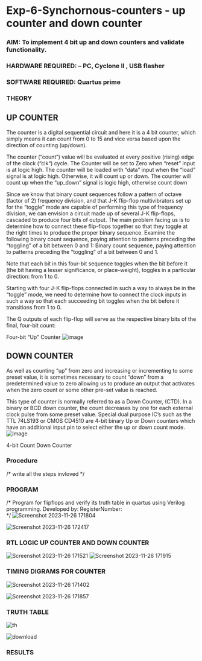 # Exp-6-Synchornous-counters - up counter and down counter 
### AIM: To implement 4 bit up and down counters and validate  functionality.
### HARDWARE REQUIRED:  – PC, Cyclone II , USB flasher
### SOFTWARE REQUIRED:   Quartus prime
### THEORY 

## UP COUNTER 
The counter is a digital sequential circuit and here it is a 4 bit counter, which simply means it can count from 0 to 15 and vice versa based upon the direction of counting (up/down). 

The counter (“count“) value will be evaluated at every positive (rising) edge of the clock (“clk“) cycle.
The Counter will be set to Zero when “reset” input is at logic high.
The counter will be loaded with “data” input when the “load” signal is at logic high. Otherwise, it will count up or down.
The counter will count up when the “up_down” signal is logic high, otherwise count down

Since we know that binary count sequences follow a pattern of octave (factor of 2) frequency division, and that J-K flip-flop multivibrators set up for the “toggle” mode are capable of performing this type of frequency division, we can envision a circuit made up of several J-K flip-flops, cascaded to produce four bits of output.
The main problem facing us is to determine how to connect these flip-flops together so that they toggle at the right times to produce the proper binary sequence.
Examine the following binary count sequence, paying attention to patterns preceding the “toggling” of a bit between 0 and 1:
Binary count sequence, paying attention to patterns preceding the “toggling” of a bit between 0 and 1.

Note that each bit in this four-bit sequence toggles when the bit before it (the bit having a lesser significance, or place-weight), toggles in a particular direction: from 1 to 0.



 
 

Starting with four J-K flip-flops connected in such a way to always be in the “toggle” mode, we need to determine how to connect the clock inputs in such a way so that each succeeding bit toggles when the bit before it transitions from 1 to 0.

The Q outputs of each flip-flop will serve as the respective binary bits of the final, four-bit count:

 
 

Four-bit “Up” Counter
![image](https://user-images.githubusercontent.com/36288975/169644758-b2f4339d-9532-40c5-af40-8f4f8c942e2c.png)



## DOWN COUNTER 

As well as counting “up” from zero and increasing or incrementing to some preset value, it is sometimes necessary to count “down” from a predetermined value to zero allowing us to produce an output that activates when the zero count or some other pre-set value is reached.

This type of counter is normally referred to as a Down Counter, (CTD). In a binary or BCD down counter, the count decreases by one for each external clock pulse from some preset value. Special dual purpose IC’s such as the TTL 74LS193 or CMOS CD4510 are 4-bit binary Up or Down counters which have an additional input pin to select either the up or down count mode.
![image](https://user-images.githubusercontent.com/36288975/169644844-1a14e123-7228-4ed8-81a9-eb937dff4ac8.png)


4-bit Count Down Counter
### Procedure
/* write all the steps invloved */



### PROGRAM 
/*
Program for flipflops  and verify its truth table in quartus using Verilog programming.
Developed by: 
RegisterNumber:  
*/
![Screenshot 2023-11-26 171804](https://github.com/vasanthkumarch/Exp-7-Synchornous-counters-/assets/153185249/ad2c1202-e91d-4d0f-af6c-6878b2ccadc3)


![Screenshot 2023-11-26 172417](https://github.com/vasanthkumarch/Exp-7-Synchornous-counters-/assets/153185249/332a3bb5-e8c4-4dcb-abd2-8781db645dbd)





### RTL LOGIC UP COUNTER AND DOWN COUNTER  


![Screenshot 2023-11-26 171521](https://github.com/vasanthkumarch/Exp-7-Synchornous-counters-/assets/153185249/c885b1bd-f777-494c-ae38-cb099c6a1b85)
![Screenshot 2023-11-26 171915](https://github.com/vasanthkumarch/Exp-7-Synchornous-counters-/assets/153185249/c1289380-b5e4-4f46-8b38-5abebec51df4)







### TIMING DIGRAMS FOR COUNTER  

![Screenshot 2023-11-26 171402](https://github.com/vasanthkumarch/Exp-7-Synchornous-counters-/assets/153185249/df6dfc35-ea76-41e0-8acd-6f743de09435)

![Screenshot 2023-11-26 171857](https://github.com/vasanthkumarch/Exp-7-Synchornous-counters-/assets/153185249/3ab1aeb3-deb3-4ca7-bd1f-a5ff904e4ef4)



### TRUTH TABLE 

![th](https://github.com/vasanthkumarch/Exp-7-Synchornous-counters-/assets/153185249/8133a680-43b8-4460-a9df-ad9cc384228f)

![download](https://github.com/vasanthkumarch/Exp-7-Synchornous-counters-/assets/153185249/d196753b-dfdc-4954-b6ea-2ea6376bf32b)




### RESULTS 
